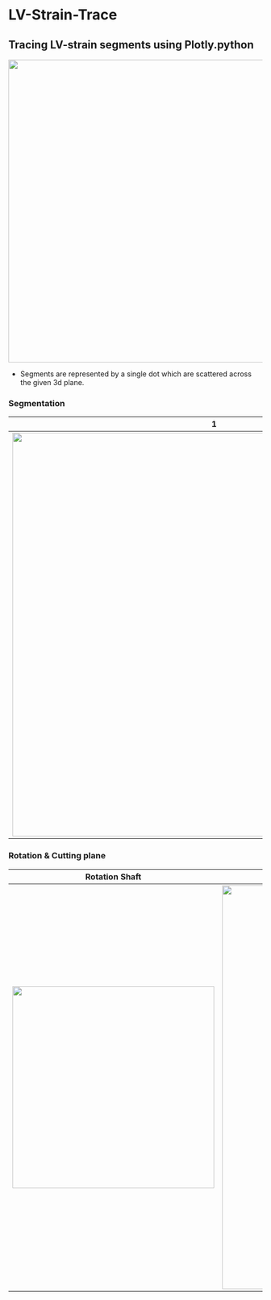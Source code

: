# LV-Strain-Trace

## Tracing LV-strain segments using Plotly.python
<img width = 600 src = "https://user-images.githubusercontent.com/34840140/108338039-2bd41400-7219-11eb-98c6-7434fcf7f9a2.gif">

* Segments are represented by a single dot which are scattered across the given 3d plane.

### Segmentation

| 1 | 2 |
|---|---|
|<img width = 800 src = "https://user-images.githubusercontent.com/34840140/106433411-85b3aa80-64b3-11eb-8467-140b895e6f43.PNG">|<img width = 800 src = "https://user-images.githubusercontent.com/34840140/106433415-88160480-64b3-11eb-8dc7-1b8a3215e6b1.PNG">|

### Rotation & Cutting plane

| Rotation Shaft | Cutting Plane |
|----------|---------------|
|<img width = 400 src = "https://user-images.githubusercontent.com/34840140/106433379-7af91580-64b3-11eb-847a-f4100566eb77.PNG"> | <img width = 800 src = "https://user-images.githubusercontent.com/34840140/106433401-83515080-64b3-11eb-85c7-414acf0c0bfd.PNG">|
